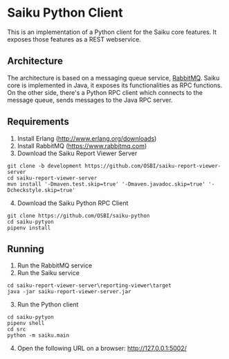 # Saiku Python Client

This is an implementation of a Python client for the Saiku core features. It exposes those features as a REST webservice.

## Architecture

The architecture is based on a messaging queue service, [RabbitMQ](https://www.rabbitmq.com/). Saiku core is implemented in Java, it exposes its functionalities as RPC functions. On the other side, there's a Python RPC client which connects to the message queue, sends messages to the Java RPC server. 

## Requirements

1. Install Erlang (http://www.erlang.org/downloads)
2. Install RabbitMQ (https://www.rabbitmq.com)
3. Download the Saiku Report Viewer Server
```
git clone -b development https://github.com/OSBI/saiku-report-viewer-server
cd saiku-report-viewer-server
mvn install '-Dmaven.test.skip=true' '-Dmaven.javadoc.skip=true' '-Dcheckstyle.skip=true'
```
4. Download the Saiku Python RPC Client
```
git clone https://github.com/OSBI/saiku-python
cd saiku-pytyon
pipenv install
```

## Running
1. Run the RabbitMQ service
2. Run the Saiku service
```
cd saiku-report-viewer-server\reporting-viewer\target
java -jar saiku-report-viewer-server.jar
```
3. Run the Python client
```
cd saiku-pytyon
pipenv shell
cd src
python -m saiku.main
```
4. Open the following URL on a browser: http://127.0.0.1:5002/
